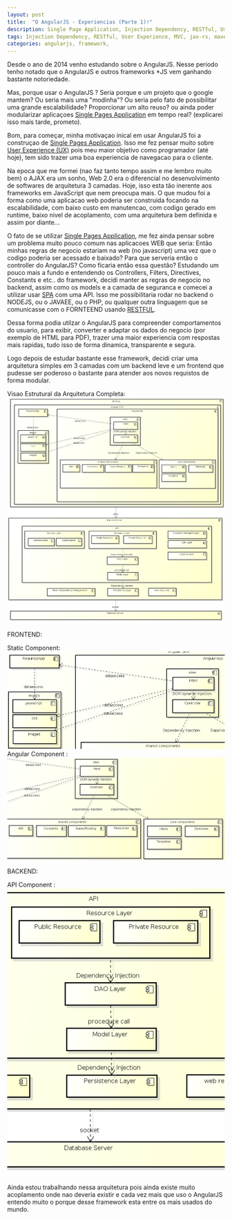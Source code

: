 ```yaml
---
layout: post
title:  "O AngularJS - Experiencias (Parte 1)!"
description: Single Page Application, Injection Dependency, RESTful, User Experience, MVC and more...
tags: Injection Dependency, RESTful, User Experience, MVC, jax-rs, maven, jpa, archtecture, Single Page Application
categories: angularjs, framework, 
---
```


Desde o ano de 2014 venho estudando sobre o AngularJS. 
Nesse periodo tenho notado que o AngularJS e outros frameworks *JS vem ganhando bastante notoriedade.

Mas, porque usar o AngularJS ? Seria porque e um projeto que o google mantem? Ou seria mais uma "modinha"?
Ou seria pelo fato de possibilitar uma grande escalabilidade? 
Proporcionar um alto reuso? 
ou ainda poder modularizar aplicaçoes [Single Pages Application][SPA-LINK] em tempo real? (explicarei isso mais tarde, prometo).

Bom, para começar, minha motivaçao inical em usar AngularJS foi a construçao de [Single Pages Application][SPA-LINK].
Isso me fez pensar muito sobre [User Experience (UX)][UserExperience-LINK] pois meu maior objetivo como programador (até hoje), tem sido trazer uma boa experiencia de navegacao para o cliente.

Na epoca que me formei (nao faz tanto tempo assim e me lembro muito bem) o AJAX era um sonho, Web 2.0 era o diferencial no desenvolvimento de softwares de arquitetura 3 camadas. Hoje, isso esta tão inerente aos frameworks em JavaScript que nem preocupa mais. O que mudou foi a forma como uma aplicacao web poderia ser construida focando na escalabilidade, com baixo custo em manutencao, com codigo gerado em runtime, baixo nivel de acoplamento, com uma arquitetura bem definida e assim por diante...

O fato de se utilizar [Single Pages Application][SPA-LINK], me fez ainda pensar sobre um problema muito pouco comum nas aplicacoes WEB que seria: Então minhas regras de negocio estariam na web (no javascript) uma vez que o codigo poderia ser acessado e baixado? Para que serveria então o controller do AngularJS? Como ficaria então essa questão? 
Estudando um pouco mais a fundo e entendendo os Controllers, Filters, Directives, Constants e etc.. do framework,
decidi manter as regras de negocio no backend, assim como os models e a camada de seguranca e comecei a utilizar usar [SPA][SPA-LINK] com uma API. Isso me possibilitaria rodar no backend o NODEJS, ou o JAVAEE, ou o PHP, ou qualquer outra linguagem que se comunicasse com o FORNTEEND usando [RESTFUL][RESTFUL-LINK].

Dessa forma podia utilzar o AngularJS para compreender comportamentos do usuario, para exibir, converter e adaptar os dados do negocio (por exemplo de HTML para PDF), trazer uma maior experiencia com respostas mais rapidas, tudo isso de forma dinamica, transparente e segura.

Logo depois de estudar bastante esse framework, decidi criar uma arquitetura simples em 3 camadas com um backend leve e um frontend que pudesse ser poderoso o bastante para atender aos novos requistos de forma modular.

Visao Estrutural da Arquitetura Completa:
![Arquitetura ](/assets/images/AngularJS_SPA.png)

FRONTEND:

Static Component:
    ![StaticComponent](/assets/images/AngularJS_SPA_StaticComponent.png)
Angular Component :
    ![Angular_App](/assets/images/AngularJS_SPA_AngularApp.png)

BACKEND:

API Component :
    ![AngularJS_SPA_backend](/assets/images/AngularJS_SPA_backend.png)

Ainda estou trabalhando nessa arquitetura pois ainda existe muito acoplamento onde nao deveria existir e cada vez mais que uso o AngularJS entendo muito o porque desse framework esta entre os mais usados do mundo.

[SPA-LINK]: https://en.wikipedia.org/wiki/Single-page_application
[RESTFUL-LINK]: https://en.wikipedia.org/wiki/Representational_state_transfer
[UserExperience-LINK]: https://pt.wikipedia.org/wiki/Experi%C3%AAncia_do_usu%C3%A1rio






